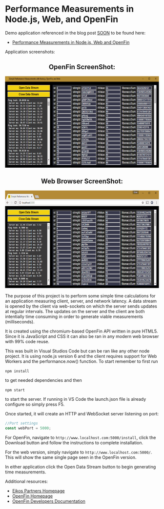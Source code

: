 ﻿# Performance Measurements in Node.js, Web, and OpenFin
Demo application referenced in the blog post <u>SOON</u> to be found here:

* <a href="http://www.eikospartners.com/blog/" target="_blank">Performance Measurements in Node.js, Web and OpenFin</a>

Application screenshots:

<div style="text-align: center;">
    <h2>OpenFin ScreenShot:</h2>
    <a href="public/images/OpenFinScreeny.gif" target="_blank">
        <img src="public/images/OpenFinScreeny.gif" alt="OpenFin Screen Shot" height="300" >
    </a>
    <h2>Web Browser ScreenShot:</h2>
    <a href="public/images/WebScreeny.gif" target="_blank">
        <img src="public/images/WebScreeny.gif" alt="OpenFin Screen Shot" height="320" >
    </a>    
</div>

The purpose of this project is to perform some simple time calculations for an application measuring client, server, and network latency.  A data stream is opened by the client via web-sockets on which the server sends updates at regular intervals.  The updates on the server and the client are both intentially time consuming in order to generate viable measurements (milliseconds). 

It is created using the chromium-based OpenFin API written in pure HTML5.  Since it is JavaScript and CSS it can also be ran in any modern web browser with 99% code reuse.

This was built in Visual Studios Code but can be ran like any other node project.  It is using node.js version 6 and the client requires support for Web Workers and the performance.now() function.  To start remember to first run 

`npm install` 

to get needed dependencies and then 

`npm start`

to start the server.  If running in VS Code the launch.json file is already configure so simply press F5.

Once started, it will create an HTTP and WebSocket server listening on port:

```javascript
//Port settings
const webPort = 5000;
```

For OpenFin, navigate to `http://www.localhost.com:5000/install`, click the Download button and follow the instructions to complete installation.

For the web version, simply navigate to `http://www.localhost.com:5000/`.  This will show the same single page seen in the OpenFin version.

In either application click the Open Data Stream button to begin generating time measurements.

Additional resources:

* <a href="https://www.eikospartners.com/" target="_blank">Eikos Partners Homepage</a>
* <a href="https://openfin.co/" target="_blank">OpenFin Homepage</a>
* <a href="https://openfin.co/developers/documentation-2/" target="_blank">OpenFin Developers Documentation</a>